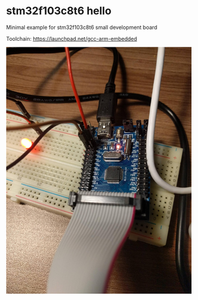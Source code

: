 # stm32f103c8t6 hello
Minimal example for stm32f103c8t6 small development board

Toolchain: https://launchpad.net/gcc-arm-embedded

<img src="stm32f103c8t6.jpg" width="500">
